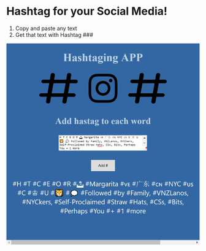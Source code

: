 # Hashtag for your Social Media!
1. Copy and paste any text
2. Get that text with Hashtag ###

<img src="https://github.com/chini5ko/100DaysOfCoding/blob/master/hashtag/img.png" width="600"/>
</a>
